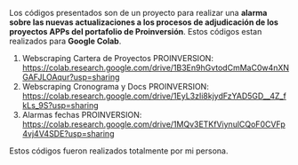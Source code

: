 Los códigos presentados son de un proyecto para realizar una **alarma sobre las nuevas actualizaciones a los procesos de adjudicación de los proyectos APPs del portafolio de Proinversión**. Estos códigos estan realizados para **Google Colab**.
1. Webscraping Cartera de Proyectos PROINVERSION: https://colab.research.google.com/drive/1B3En9hGvtodCmMaC0w4nXNGAFJLOAqur?usp=sharing
2. Webscraping Cronograma y Docs PROINVERSION: https://colab.research.google.com/drive/1EyL3zIi8kjydFzYAD5GD__4Z_fkLs_9S?usp=sharing
3. Alarmas fechas PROINVERSION: https://colab.research.google.com/drive/1MQv3ETKfViynulCQoF0CVFp4vj4V4SDE?usp=sharing

Estos códigos fueron realizados totalmente por mi persona.
